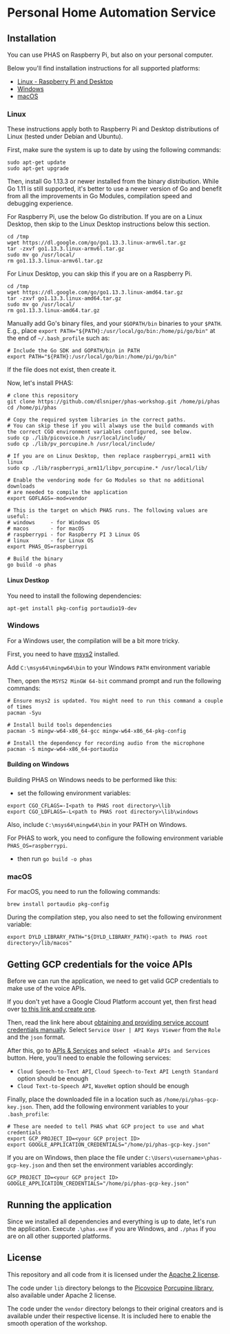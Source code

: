 # Personal Home Automation Service

## Installation

You can use PHAS on Raspberry Pi, but also on your personal computer.

Below you'll find installation instructions for all supported platforms:

- [Linux - Raspberry Pi and Desktop](#Linux)
- [Windows](#Windows)
- [macOS](#macOS)

### Linux

These instructions apply both to Raspberry Pi and Desktop distributions of Linux (tested under Debian and Ubuntu).

First, make sure the system is up to date by using the following commands:
```shell script
sudo apt-get update
sudo apt-get upgrade
```

Then, install Go 1.13.3 or newer installed from the binary distribution.
While Go 1.11 is still supported, it's better to use a newer version of
Go and benefit from all the improvements in Go Modules, compilation
speed and debugging experience.

For Raspberry Pi, use the below Go distribution. If you are on a Linux Desktop,
then skip to the Linux Desktop instructions below this section.

```shell script
cd /tmp
wget https://dl.google.com/go/go1.13.3.linux-armv6l.tar.gz
tar -zxvf go1.13.3.linux-armv6l.tar.gz
sudo mv go /usr/local/
rm go1.13.3.linux-armv6l.tar.gz
```

For Linux Desktop, you can skip this if you are on a Raspberry Pi.
```shell script
cd /tmp
wget https://dl.google.com/go/go1.13.3.linux-amd64.tar.gz
tar -zxvf go1.13.3.linux-amd64.tar.gz
sudo mv go /usr/local/
rm go1.13.3.linux-amd64.tar.gz
```

Manually add Go's binary files, and your `$GOPATH/bin` binaries to your `$PATH`.
E.g., place `export PATH="${PATH}:/usr/local/go/bin:/home/pi/go/bin"` at the end of `~/.bash_profile` such as:
```shell script
# Include the Go SDK and GOPATH/bin in PATH
export PATH="${PATH}:/usr/local/go/bin:/home/pi/go/bin"
```

If the file does not exist, then create it.

Now, let's install PHAS:

```shell script
# clone this repository
git clone https://github.com/dlsniper/phas-workshop.git /home/pi/phas
cd /home/pi/phas

# Copy the required system libraries in the correct paths.
# You can skip these if you will always use the build commands with the correct CGO environment variables configured, see below.
sudo cp ./lib/picovoice.h /usr/local/include/
sudo cp ./lib/pv_porcupine.h /usr/local/include/

# If you are on Linux Desktop, then replace raspberrypi_arm11 with linux
sudo cp ./lib/raspberrypi_arm11/libpv_porcupine.* /usr/local/lib/

# Enable the vendoring mode for Go Modules so that no additional downloads
# are needed to compile the application
export GOFLAGS=-mod=vendor

# This is the target on which PHAS runs. The following values are useful:
# windows     - for Windows OS
# macos       - for macOS
# raspberrypi - for Raspberry PI 3 Linux OS
# linux       - for Linux OS
export PHAS_OS=raspberrypi

# Build the binary
go build -o phas
```

#### Linux Destkop

You need to install the following dependencies:

```shell script
apt-get install pkg-config portaudio19-dev
```

### Windows

For a Windows user, the compilation will be a bit more tricky.

First, you need to have [msys2](https://www.msys2.org/) installed.

Add `C:\msys64\mingw64\bin` to your Windows `PATH` environment variable

Then, open the `MSYS2 MinGW 64-bit` command prompt and run the following commands:

```shell script
# Ensure msys2 is updated. You might need to run this command a couple of times
pacman -Syu

# Install build tools dependencies
pacman -S mingw-w64-x86_64-gcc mingw-w64-x86_64-pkg-config

# Install the dependency for recording audio from the microphone
pacman -S mingw-w64-x86_64-portaudio
```

#### Building on Windows

Building PHAS on Windows needs to be performed like this:

- set the following environment variables:
```shell script
export CGO_CFLAGS=-I<path to PHAS root directory>\lib
export CGO_LDFLAGS=-L<path to PHAS root directory>\lib\windows
```
Also, include `C:\msys64\mingw64\bin` in your PATH on Windows.

For PHAS to work, you need to configure the following environment variable `PHAS_OS=raspberrypi`.

- then run `go build -o phas`

### macOS

For macOS, you need to run the following commands:

```shell script
brew install portaudio pkg-config
```

During the compilation step, you also need to set the following environment variable:

```shell script
export DYLD_LIBRARY_PATH="${DYLD_LIBRARY_PATH}:<path to PHAS root directory>/lib/macos"
```

## Getting GCP credentials for the voice APIs

Before we can run the application, we need to get valid GCP credentials
to make use of the voice APIs.

If you don't yet have a Google Cloud Platform account yet, then first head over
[to this link and create one](https://console.cloud.google.com/projectcreate).

Then, read the link here about [obtaining and providing service account credentials manually](https://cloud.google.com/docs/authentication/production#obtaining_and_providing_service_account_credentials_manually).
Select ` Service User | API Keys Viewer ` from the ` Role ` and the ` json ` format.

After this, go to [APIs & Services](https://console.cloud.google.com/apis/dashboard)
and select ` +Enable APIs and Services` button. Here, you'll need to enable
the following services:
- ` Cloud Speech-to-Text API `, ` Cloud Speech-to-Text API Length Standard `
option should be enough
- ` Cloud Text-to-Speech API `, ` WaveNet ` option should be enough

Finally, place the downloaded file in a location such as ` /home/pi/phas-gcp-key.json `.
Then, add the following environment variables to your ` .bash_profile `:

```shell script
# These are needed to tell PHAS what GCP project to use and what credentials
export GCP_PROJECT_ID=<your GCP project ID>
export GOOGLE_APPLICATION_CREDENTIALS="/home/pi/phas-gcp-key.json"
```

If you are on Windows, then place the file under `C:\Users\<username>\phas-gcp-key.json`
and then set the environment variables accordingly:
```
GCP_PROJECT_ID=<your GCP project ID>
GOOGLE_APPLICATION_CREDENTIALS="/home/pi/phas-gcp-key.json"
```

## Running the application

Since we installed all dependencies and everything is up to date,
let's run the application. Execute `.\phas.exe` if you are Windows,
and `./phas` if you are on all other supported platforms.

## License 

This repository and all code from it is licensed under the [Apache 2 license](License).

The code under `lib` directory belongs to the [Picovoice](https://picovoice.ai/)
[Porcupine library](https://github.com/Picovoice/Porcupine), also available
under Apache 2 license.

The code under the `vendor` directory belongs to their original creators and
is available under their respective license. It is included here to enable the
smooth operation of the workshop.